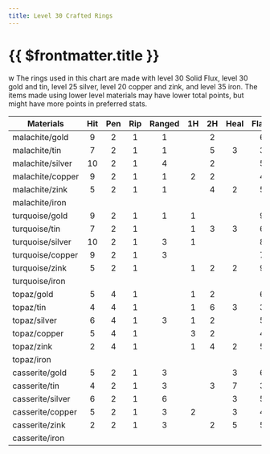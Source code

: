 ```yaml
---
title: Level 30 Crafted Rings
---
```


# {{ $frontmatter.title }}
w
The rings used in this chart are made with level 30 Solid Flux, level 30 gold and tin, level 25 silver, level 20 copper and zink, and level 35 iron. The items made using lower level materials may have lower total points, but might have more points in preferred stats.

| Materials      | Hit | Pen | Rip | Ranged | 1H  | 2H  | Heal | Flank | Haste |
| --| :-: | :-: | :-: | :-: | :-: | :-: | :-: | :-: | :-: |
| malachite/gold |9|2|1|1||2||6|1
| malachite/tin |7|2|1|1||5|3|3|
| malachite/silver |10|2|1|4||2||5
| malachite/copper |9|2|1|1|2|2||4
| malachite/zink |5|2|1|1||4|2|5
| malachite/iron
| turquoise/gold |9|2|1|1|1|||9|1
| turquoise/tin  |7|2|1||1|3|3|6|
| turquoise/silver |10|2|1|3|1|||8
| turquoise/copper |9|2|1|3||||7
| turquoise/zink |5|2|1||1|2|2|9
| turquoise/iron
| topaz/gold |5|4|1||1|2||6|1
| topaz/tin |4|4|1||1|6|3|3||
| topaz/silver |6|4|1|3|1|2||5
| topaz/copper |5|4|1| |3|2||4
| topaz/zink |2|4|1||1|4|2|5
| topaz/iron
| casserite/gold |5|2|1|3|||3|6|3
| casserite/tin |4|2|1|3||3|7|3|1
| casserite/silver |6|2|1|6|||3|5|1
| casserite/copper |5|2|1|3|2||3|4|1
| casserite/zink |2|2|1|3||2|5|5|1
| casserite/iron

